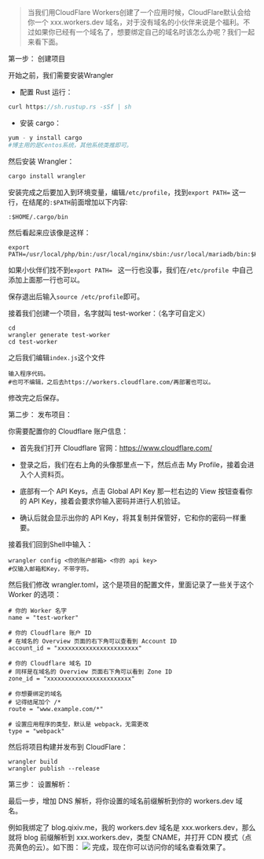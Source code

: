 > 当我们用CloudFlare Workers创建了一个应用时候，CloudFlare默认会给你一个 xxx.workers.dev 域名，对于没有域名的小伙伴来说是个福利。不过如果你已经有一个域名了，想要绑定自己的域名时该怎么办呢？我们一起来看下面。

第一步： 创建项目

开始之前，我们需要安装Wrangler

- 配置 Rust 运行：

```php
curl https://sh.rustup.rs -sSf | sh
```

- 安装 cargo：

```php
yum - y install cargo
#博主用的是Centos系统，其他系统类推即可。
```

然后安装 Wrangler：

```php
cargo install wrangler
```

安装完成之后要加入到环境变量，编辑``` /etc/profile ```，找到``` export PATH= ``` 这一行，在结尾的``` :$PATH ```前面增加以下内容:

```
:$HOME/.cargo/bin
```

然后看起来应该像是这样：

```
export PATH=/usr/local/php/bin:/usr/local/nginx/sbin:/usr/local/mariadb/bin:$HOME/.cargo/bin:$PATH
```

如果小伙伴们找不到```export PATH= ``` 这一行也没事，我们在```/etc/profile ```中自己添加上面那一行也可以。

保存退出后输入```source /etc/profile```即可。

接着我们创建一个项目，名字就叫 test-worker：（名字可自定义）

```
cd 
wrangler generate test-worker
cd test-worker
```

之后我们编辑```index.js```这个文件
```
输入程序代码。
#也可不编辑，之后去https://workers.cloudflare.com/再部署也可以。
```

修改完之后保存。

第二步： 发布项目：

你需要配置你的 Cloudflare 账户信息：
- 首先我们打开 Cloudflare 官网：https://www.cloudflare.com/

- 登录之后，我们在右上角的头像那里点一下，然后点击 My Profile，接着会进入个人资料页。

- 底部有一个 API Keys，点击 Global API Key 那一栏右边的 View 按钮查看你的 API Key，接着会要求你输入密码并进行人机验证。

- 确认后就会显示出你的 API Key，将其复制并保管好，它和你的密码一样重要。

接着我们回到Shell中输入：

```
wrangler config <你的账户邮箱> <你的 api key>
#仅输入邮箱和Key，不带字符。
```

然后我们修改 wrangler.toml，这个是项目的配置文件，里面记录了一些关于这个 Worker 的选项：

```
# 你的 Worker 名字
name = "test-worker"

# 你的 Cloudflare 账户 ID
# 在域名的 Overview 页面的右下角可以查看到 Account ID
account_id = "xxxxxxxxxxxxxxxxxxxxxxx"

# 你的 Cloudflare 域名 ID
# 同样是在域名的 Overview 页面右下角可以看到 Zone ID
zone_id = "xxxxxxxxxxxxxxxxxxxxxxxx"

# 你想要绑定的域名
# 记得结尾加个 /*
route = "www.example.com/*"

# 设置应用程序的类型，默认是 webpack，无需更改
type = "webpack"
```

然后将项目构建并发布到 CloudFlare：

```
wrangler build
wrangler publish --release
```

第三步： 设置解析：

最后一步，增加 DNS 解析，将你设置的域名前缀解析到你的 workers.dev 域名。

例如我绑定了 blog.qixiv.me，我的 workers.dev 域名是 xxx.workers.dev，那么就将 blog 前缀解析到 xxx.workers.dev，类型 CNAME，并打开 CDN 模式（点亮黄色的云）。如下图：
![](https://r.photo.store.qq.com/psb?/V11ZWwHn4UJDQ6/w8ZsTX782Yi1d9flDoMdnq0b2RvHYEcydZ.1eJC0Wi8!/r/dL4AAAAAAAAA)
完成，现在你可以访问你的域名查看效果了。
